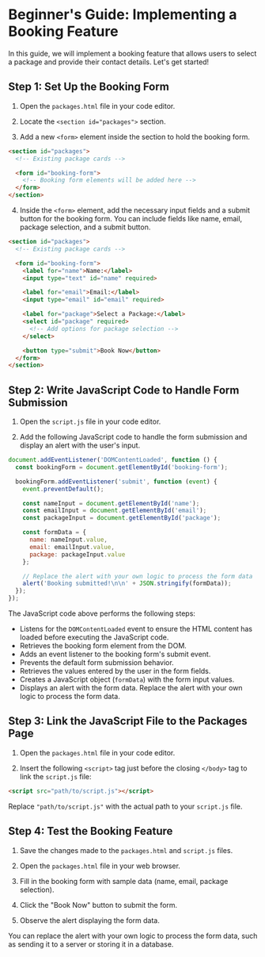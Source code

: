 # Beginner's Guide: Implementing a Booking Feature

In this guide, we will implement a booking feature that allows users to select a package and provide their contact details. Let's get started!

## Step 1: Set Up the Booking Form

1. Open the `packages.html` file in your code editor.

2. Locate the `<section id="packages">` section.

3. Add a new `<form>` element inside the section to hold the booking form.

```html
<section id="packages">
  <!-- Existing package cards -->

  <form id="booking-form">
    <!-- Booking form elements will be added here -->
  </form>
</section>
```

4. Inside the `<form>` element, add the necessary input fields and a submit button for the booking form. You can include fields like name, email, package selection, and a submit button.

```html
<section id="packages">
  <!-- Existing package cards -->

  <form id="booking-form">
    <label for="name">Name:</label>
    <input type="text" id="name" required>

    <label for="email">Email:</label>
    <input type="email" id="email" required>

    <label for="package">Select a Package:</label>
    <select id="package" required>
      <!-- Add options for package selection -->
    </select>

    <button type="submit">Book Now</button>
  </form>
</section>
```

## Step 2: Write JavaScript Code to Handle Form Submission

1. Open the `script.js` file in your code editor.

2. Add the following JavaScript code to handle the form submission and display an alert with the user's input.

```javascript
document.addEventListener('DOMContentLoaded', function () {
  const bookingForm = document.getElementById('booking-form');

  bookingForm.addEventListener('submit', function (event) {
    event.preventDefault();

    const nameInput = document.getElementById('name');
    const emailInput = document.getElementById('email');
    const packageInput = document.getElementById('package');

    const formData = {
      name: nameInput.value,
      email: emailInput.value,
      package: packageInput.value
    };

    // Replace the alert with your own logic to process the form data
    alert('Booking submitted!\n\n' + JSON.stringify(formData));
  });
});
```

The JavaScript code above performs the following steps:
- Listens for the `DOMContentLoaded` event to ensure the HTML content has loaded before executing the JavaScript code.
- Retrieves the booking form element from the DOM.
- Adds an event listener to the booking form's submit event.
- Prevents the default form submission behavior.
- Retrieves the values entered by the user in the form fields.
- Creates a JavaScript object (`formData`) with the form input values.
- Displays an alert with the form data. Replace the alert with your own logic to process the form data.

## Step 3: Link the JavaScript File to the Packages Page

1. Open the `packages.html` file in your code editor.

2. Insert the following `<script>` tag just before the closing `</body>` tag to link the `script.js` file:

```html
<script src="path/to/script.js"></script>
```

Replace `"path/to/script.js"` with the actual path to your `script.js` file.

## Step 4: Test the Booking Feature

1. Save the changes made to the `packages.html` and `script.js` files.

2. Open the `packages.html` file in your web browser.

3. Fill in the booking form with sample data (name, email, package selection).

4. Click the "Book Now" button to submit the form.

5. Observe the alert displaying the form data.

 You can replace the alert with your own logic to process the form data, such as sending it to a server or storing it in a database.

